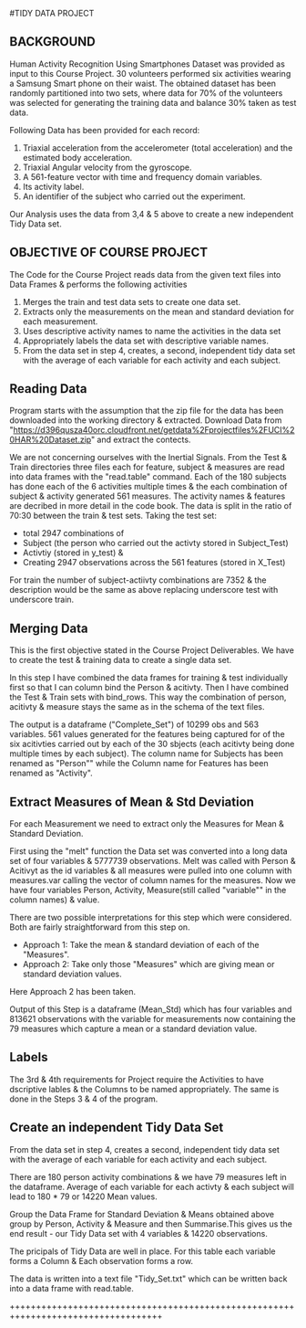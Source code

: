 #TIDY DATA PROJECT

## BACKGROUND

Human Activity Recognition Using Smartphones Dataset was provided as input to this Course Project. 30 volunteers performed six activities wearing a Samsung Smart phone on their waist. The obtained dataset has been randomly partitioned into two sets, where data for 70% of the volunteers was selected for generating the training data and balance 30% taken as test data.

Following Data has been provided for each record:

1) Triaxial acceleration from the accelerometer (total acceleration) and the estimated body acceleration.     
2) Triaxial Angular velocity from the gyroscope.          
3) A 561-feature vector with time and frequency domain variables.     
4) Its activity label.     
5) An identifier of the subject who carried out the experiment.

Our Analysis uses the data from 3,4 & 5 above to create a new independent Tidy Data set.

## OBJECTIVE OF COURSE PROJECT
The Code for the Course Project reads data from the given text files into Data Frames & performs the following activities

1) Merges the train and test data sets to create one data set.   
2) Extracts only the measurements on the mean and standard deviation for each measurement.     
3) Uses descriptive activity names to name the activities in the data set                         
4) Appropriately labels the data set with descriptive variable names.    
5) From the data set in step 4, creates, a second, independent tidy data set with the average of each variable for each activity and each subject.

## Reading Data

Program starts with the assumption that the zip file for the data has been downloaded into the working directory & extracted. Download Data from "https://d396qusza40orc.cloudfront.net/getdata%2Fprojectfiles%2FUCI%20HAR%20Dataset.zip"
and extract the contects. 

We are not concerning ourselves with the Inertial Signals. From the Test & Train directories three files each for feature, subject & measures are read into data frames with the "read.table" command. 
Each of the 180 subjects has done each of the 6 activities multiple times & the each combination of subject & activity generated 561 measures. The activity names & features are decribed in more detail in the code book. The data is split in the ratio of 70:30 between the train & test sets. Taking the test set:

- total 2947 combinations of                                                               
- Subject (the person who carried out the activty stored in Subject_Test)                             
- Activtiy (stored in y_test) &                   
- Creating 2947 observations across the 561 features (stored in X_Test) 

For train the number of subject-actiivty combinations are 7352 & the description would be the same as above replacing underscore test with underscore train.

## Merging Data

This is the first objective stated in the Course Project Deliverables. We have to create the test & training data to create a single data set.

In this step I have combined the data frames for training & test individually first so that I can column bind the Person & acitivty. Then I have combined the Test & Train sets with bind_rows. This way the combination of person, acitivty & measure stays the same as in the schema of the text files. 

The output is a dataframe ("Complete_Set") of 10299 obs and 563 variables. 561 values generated for the features being captured for of the six acitivties carried out by each of the 30 sbjects (each acitivty being done multiple times by each subject). The column name for Subjects has been renamed as "Person"" while the Column name for Features has been renamed as "Activity".

## Extract Measures of Mean & Std Deviation

For each Measurement we need to extract only the Measures for Mean & Standard Deviation.

First using the "melt" function the Data set was converted into a long data set of four variables & 5777739 observations. Melt was called with Person & Acitivyt as the id variables & all measures were pulled into one column with measures.var calling the vector of column names for the measures. Now we have four variables Person, Activity, Measure(still called "variable"" in the column names) & value.

There are two possible interpretations for this step which were considered. Both are fairly straightforward from this step on.

- Approach 1: Take the mean & standard deviation of each of the "Measures".                 
- Approach 2: Take only those "Measures" which are giving mean or standard deviation values.

Here Approach 2 has been taken. 

Output of this Step is a dataframe (Mean_Std) which has four variables and 813621 observations with the variable for measurements now containing the 79 measures which capture a mean or a standard deviation value.

## Labels

The 3rd & 4th requirements for Project require the Activities to have dscriptive lables & the Columns to be named appropriately. The same is done in the Steps 3 & 4 of the program.

## Create an independent Tidy Data Set

From the data set in step 4, creates a second, independent tidy data set with the average of each variable for each activity and each subject. 

There are 180 person activity combinations & we have 79 measures left in the dataframe. Average of each variable for each activty & each subject will lead to 180 * 79 or 14220 Mean values. 

Group the Data Frame for Standard Deviation & Means obtained above group by Person, Activity & Measure and then Summarise.This gives us the end result - our Tidy Data set with 4 variables & 14220 observations.

The pricipals of Tidy Data are well in place. For this table each variable forms a Column & Each observation forms a row. 

The data is written into a text file "Tidy_Set.txt" which can be written back into a data frame with read.table. 



+++++++++++++++++++++++++++++++++++++++++++++++++++++++++++++++++++++++++++++++++++


